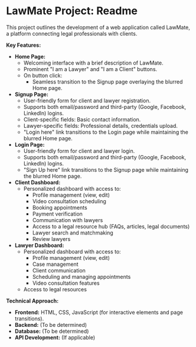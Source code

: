# LawMate Project: Readme

This project outlines the development of a web application called LawMate, a platform connecting legal professionals with clients.

**Key Features:**

* **Home Page:**
    * Welcoming interface with a brief description of LawMate.
    * Prominent "I am a Lawyer" and "I am a Client" buttons.
    * On button click:
        * Seamless transition to the Signup page overlaying the blurred Home page.
* **Signup Page:**
    * User-friendly form for client and lawyer registration.
    * Supports both email/password and third-party (Google, Facebook, LinkedIn) logins.
    * Client-specific fields: Basic contact information.
    * Lawyer-specific fields: Professional details, credentials upload.
    * "Login here" link transitions to the Login page while maintaining the blurred Home page.
* **Login Page:**
    * User-friendly form for client and lawyer login.
    * Supports both email/password and third-party (Google, Facebook, LinkedIn) logins.
    * "Sign Up here" link transitions to the Signup page while maintaining the blurred Home page.
* **Client Dashboard:**
    * Personalized dashboard with access to:
        * Profile management (view, edit)
        * Video consultation scheduling
        * Booking appointments
        * Payment verification
        * Communication with lawyers
        * Access to a legal resource hub (FAQs, articles, legal documents)
        * Lawyer search and matchmaking
        * Review lawyers
* **Lawyer Dashboard:**
    * Personalized dashboard with access to:
        * Profile management (view, edit)
        * Case management
        * Client communication
        * Scheduling and managing appointments
        * Video consultation features
    * Access to legal resources 

**Technical Approach:**

* **Frontend:** HTML, CSS, JavaScript (for interactive elements and page transitions).
* **Backend:** (To be determined)
* **Database:** (To be determined)
* **API Development:** (If applicable)
